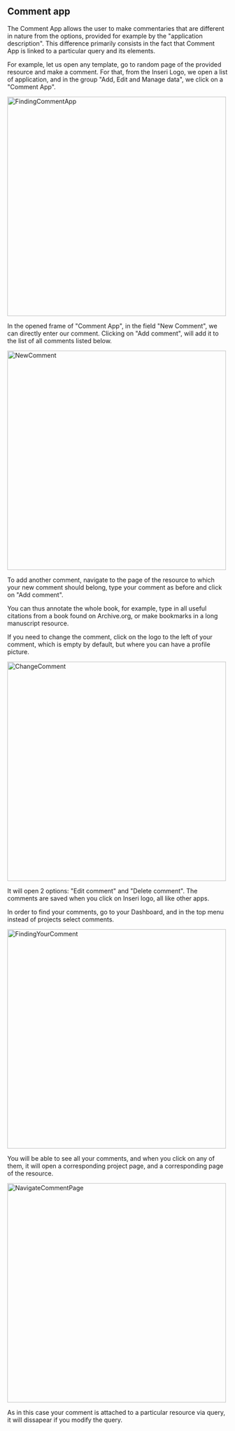 ## Comment app
The Comment App allows the user to make commentaries that are different in nature from the options, provided for example by the "application description". This difference primarily consists in the fact that Comment App is linked to a particular query and its elements.

For example, let us open any template, go to random page of the provided resource and make a comment.
For that, from the Inseri Logo, we open a list of application, and in the group "Add, Edit and Manage data", we click on a "Comment App".

<p><img src="https://github.com/nie-ine/inseri/blob/2020-10/Tutorials/App%20descriptions%20for%20Researchers/Apps%20to%20add%2C%20edit%20and%20manage%20data/Comment%20app/CA1.png" alt="FindingCommentApp" width="500"></p>

In the opened frame of "Comment App", in the field "New Comment", we can directly enter our comment. Clicking on "Add comment", will add it to the list of all comments listed below.

<p><img src="https://github.com/nie-ine/inseri/blob/2020-10/Tutorials/App%20descriptions%20for%20Researchers/Apps%20to%20add%2C%20edit%20and%20manage%20data/Comment%20app/CA2.png" alt="NewComment" width="500"></p>

To add another comment, navigate to the page of the resource to which your new comment should belong, type your comment as before and click on "Add comment".

You can thus annotate the whole book, for example, type in all useful citations from a book found on Archive.org, or make bookmarks in a long manuscript resource.

If you need to change the comment, click on the logo to the left of your comment, which is empty by default, but where you can have a profile picture.

<p><img src="https://github.com/nie-ine/inseri/blob/2020-10/Tutorials/App%20descriptions%20for%20Researchers/Apps%20to%20add%2C%20edit%20and%20manage%20data/Comment%20app/CA3.png" alt="ChangeComment" width="500"></p>

It will open 2 options: "Edit comment" and "Delete comment". The comments are saved when you click on Inseri logo, all like other apps.

In order to find your comments, go to your Dashboard, and in the top menu instead of projects select comments. 

<p><img src="https://github.com/nie-ine/inseri/blob/2020-10/Tutorials/App%20descriptions%20for%20Researchers/Apps%20to%20add%2C%20edit%20and%20manage%20data/Comment%20app/CA4.png" alt="FindingYourComment" width="500"></p>

You will be able to see all your comments, and when you click on any of them, it will open a corresponding project page, and a corresponding page of the resource.

<p><img src="https://github.com/nie-ine/inseri/blob/2020-10/Tutorials/App%20descriptions%20for%20Researchers/Apps%20to%20add%2C%20edit%20and%20manage%20data/Comment%20app/CA5.png" alt="NavigateCommentPage" width="500"></p>

As in this case your comment is attached to a particular resource via query, it will dissapear if you modify the query.
